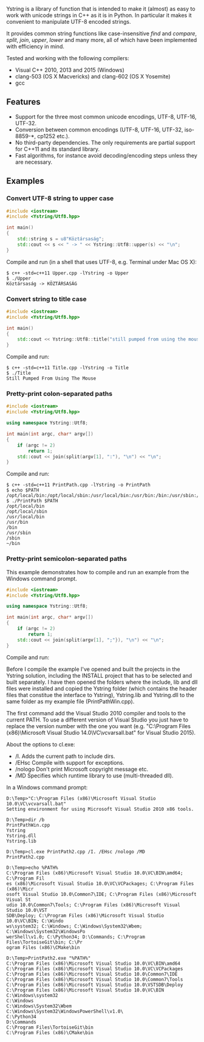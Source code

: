 Ystring is a library of function that is intended to make it (almost) as easy
to  work with unicode strings in C++ as it is in Python. In particular it
makes it convenient to manipulate UTF-8 encoded strings.

It provides common string functions like case-insensitive *find* and *compare*, *split*, *join*, *upper*, *lower* and many more, all of which have been implemented with efficiency in mind.

Tested and working with the following compilers:
* Visual C++ 2010, 2013 and 2015 (Windows)
* clang-503 (OS X Macvericks) and clang-602 (OS X Yosemite)
* gcc

Features
--------
* Support for the three most common unicode encodings, UTF-8, UTF-16, UTF-32.
* Conversion between common encodings (UTF-8, UTF-16, UTF-32, iso-8859-*, cp1252 etc.).
* No third-party dependencies. The only requirements are partial support for C++11 and its standard library.
* Fast algorithms, for instance avoid decoding/encoding steps unless they are necessary.

Examples
--------

### Convert UTF-8 string to upper case

```cpp
#include <iostream>
#include <Ystring/Utf8.hpp>

int main()
{
    std::string s = u8"Köztársaság";
    std::cout << s << " -> " << Ystring::Utf8::upper(s) << "\n";
}
```

Compile and run (in a shell that uses UTF-8, e.g. Terminal under Mac OS X): 

```console
$ c++ -std=c++11 Upper.cpp -lYstring -o Upper
$ ./Upper
Köztársaság -> KÖZTÁRSASÁG
```

### Convert string to title case

```cpp
#include <iostream>
#include <Ystring/Utf8.hpp>

int main()
{
    std::cout << Ystring::Utf8::title("still pumped from using the mouse\n");
}
```

Compile and run: 

```console
$ c++ -std=c++11 Title.cpp -lYstring -o Title
$ ./Title
Still Pumped From Using The Mouse
```

### Pretty-print colon-separated paths

```cpp
#include <iostream>
#include <Ystring/Utf8.hpp>

using namespace Ystring::Utf8;

int main(int argc, char* argv[])
{
    if (argc != 2)
        return 1;
    std::cout << join(split(argv[1], ":"), "\n") << "\n";
}
```

Compile and run: 

```console
$ c++ -std=c++11 PrintPath.cpp -lYstring -o PrintPath
$ echo $PATH
/opt/local/bin:/opt/local/sbin:/usr/local/bin:/usr/bin:/bin:/usr/sbin:/sbin:~/bin
$ ./PrintPath $PATH
/opt/local/bin
/opt/local/sbin
/usr/local/bin
/usr/bin
/bin
/usr/sbin
/sbin
~/bin
```


### Pretty-print semicolon-separated paths

This example demonstrates how to compile and run an example from the Windows command prompt.

```cpp
#include <iostream>
#include <Ystring/Utf8.hpp>

using namespace Ystring::Utf8;

int main(int argc, char* argv[])
{
    if (argc != 2)
        return 1;
    std::cout << join(split(argv[1], ";"}), "\n") << "\n";
}
```

Compile and run: 

Before I compile the example I've opened and built the projects in the Ystring solution, including the INSTALL project that has to be selected and built separately. I have then opened the folders where the include, lib and dll files were installed and copied the Ystring folder (which contains the header files that constitue the interface to Ystring), Ystring.lib and Ystring.dll to the same folder as my example file (PrintPathWin.cpp).

The first command add the Visual Studio 2010 compiler and tools to the current PATH. To use a different version of Visual Studio you just have to replace the version number with the one you want (e.g. "C:\Program Files (x86)\Microsoft Visual Studio 14.0\VC\vcvarsall.bat" for Visual Studio 2015).

About the options to cl.exe:
* /I. Adds the current path to include dirs.
* /EHsc Compile with support for exceptions.
* /nologo Don't print Microsoft copyright message etc.
* /MD Specifies which runtime library to use (multi-threaded dll).

In a Windows command prompt:

```
D:\Temp>"C:\Program Files (x86)\Microsoft Visual Studio 10.0\VC\vcvarsall.bat"
Setting environment for using Microsoft Visual Studio 2010 x86 tools.

D:\Temp>dir /b
PrintPathWin.cpp
Ystring
Ystring.dll
Ystring.lib

D:\Temp>cl.exe PrintPath2.cpp /I. /EHsc /nologo /MD
PrintPath2.cpp

D:\Temp>echo %PATH%
C:\Program Files (x86)\Microsoft Visual Studio 10.0\VC\BIN\amd64; C:\Program Fil
es (x86)\Microsoft Visual Studio 10.0\VC\VCPackages; C:\Program Files (x86)\Micr
osoft Visual Studio 10.0\Common7\IDE; C:\Program Files (x86)\Microsoft Visual St
udio 10.0\Common7\Tools; C:\Program Files (x86)\Microsoft Visual Studio 10.0\VST
SDB\Deploy; C:\Program Files (x86)\Microsoft Visual Studio 10.0\VC\BIN; C:\Windo
ws\system32; C:\Windows; C:\Windows\System32\Wbem; C:\Windows\System32\WindowsPo
werShell\v1.0; C:\Python34; D:\Commands; C:\Program Files\TortoiseGit\bin; C:\Pr
ogram Files (x86)\CMake\bin

D:\Temp>PrintPath2.exe "%PATH%"
C:\Program Files (x86)\Microsoft Visual Studio 10.0\VC\BIN\amd64
C:\Program Files (x86)\Microsoft Visual Studio 10.0\VC\VCPackages
C:\Program Files (x86)\Microsoft Visual Studio 10.0\Common7\IDE
C:\Program Files (x86)\Microsoft Visual Studio 10.0\Common7\Tools
C:\Program Files (x86)\Microsoft Visual Studio 10.0\VSTSDB\Deploy
C:\Program Files (x86)\Microsoft Visual Studio 10.0\VC\BIN
C:\Windows\system32
C:\Windows
C:\Windows\System32\Wbem
C:\Windows\System32\WindowsPowerShell\v1.0\
C:\Python34
D:\Commands
C:\Program Files\TortoiseGit\bin
C:\Program Files (x86)\CMake\bin
```

